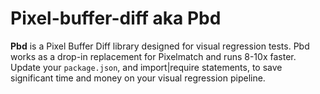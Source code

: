 # **Pixel-buffer-diff** aka **Pbd** 
**Pbd** is a Pixel Buffer Diff library designed for visual regression tests. Pbd works as a drop-in replacement for Pixelmatch and runs 8-10x faster. Update your `package.json`, and import|require statements, to save significant time and money on your visual regression pipeline.

